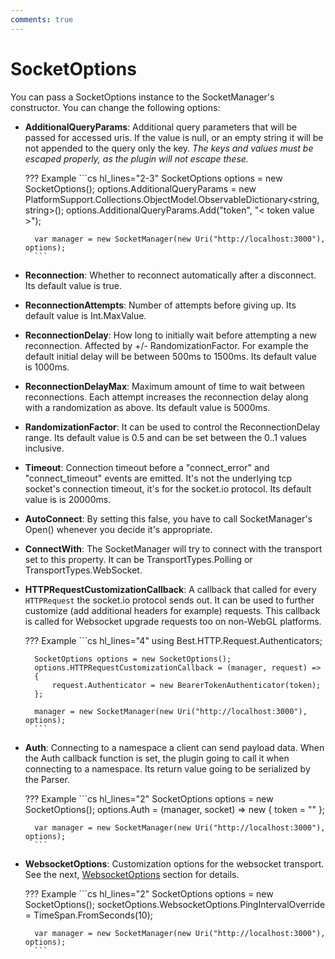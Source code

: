 ```yaml
---
comments: true
---
```


# SocketOptions

You can pass a SocketOptions instance to the SocketManager's constructor. You can change the following options:

- **AdditionalQueryParams**: Additional query parameters that will be passed for accessed uris. If the value is null, or an empty string it will be not appended to the query only the key. *The keys and values must be escaped properly, as the plugin will not escape these.*

    ??? Example
        ```cs hl_lines="2-3"
        SocketOptions options = new SocketOptions();
        options.AdditionalQueryParams = new PlatformSupport.Collections.ObjectModel.ObservableDictionary<string, string>();
        options.AdditionalQueryParams.Add("token", "< token value >");

        var manager = new SocketManager(new Uri("http://localhost:3000"), options);
        ```

- **Reconnection**: Whether to reconnect automatically after a disconnect. Its default value is true.
- **ReconnectionAttempts**: Number of attempts before giving up. Its default value is Int.MaxValue.
- **ReconnectionDelay**: How long to initially wait before attempting a new reconnection. Affected by +/- RandomizationFactor. For example the default initial delay will be between 500ms to 1500ms. Its default value is 1000ms.
- **ReconnectionDelayMax**: Maximum amount of time to wait between reconnections. Each attempt increases the reconnection delay along with a randomization as above. Its default value is 5000ms.
- **RandomizationFactor**: It can be used to control the ReconnectionDelay range. Its default value is 0.5 and can be set between the 0..1 values inclusive.
- **Timeout**: Connection timeout before a "connect_error" and "connect_timeout" events are emitted. It's not the underlying tcp socket's connection timeout, it's for the socket.io protocol. Its default value is is 20000ms.
- **AutoConnect**: By setting this false, you have to call SocketManager's Open() whenever you decide it's appropriate.
- **ConnectWith**: The SocketManager will try to connect with the transport set to this property. It can be TransportTypes.Polling or TransportTypes.WebSocket.
- **HTTPRequestCustomizationCallback**: A callback that called for every `HTTPRequest` the socket.io protocol sends out. It can be used to further customize (add additional headers for example) requests. This callback is called for Websocket upgrade requests too on non-WebGL platforms.

    ??? Example
        ```cs hl_lines="4"
        using Best.HTTP.Request.Authenticators;

        SocketOptions options = new SocketOptions();
        options.HTTPRequestCustomizationCallback = (manager, request) =>
        {
            request.Authenticator = new BearerTokenAuthenticator(token);
        };

        manager = new SocketManager(new Uri("http://localhost:3000"), options);
        ```

- **Auth**: Connecting to a namespace a client can send payload data. When the Auth callback function is set, the plugin going to call it when connecting to a namespace. Its return value going to be serialized by the Parser.

    ??? Example
        ```cs hl_lines="2"
        SocketOptions options = new SocketOptions();
        options.Auth = (manager, socket) => new { token = "<token>" };

        var manager = new SocketManager(new Uri("http://localhost:3000"), options);
        ```

- **WebsocketOptions**: Customization options for the websocket transport. See the next, [WebsocketOptions](websocketoptions.md) section for details.

    ??? Example
        ```cs hl_lines="2"
        SocketOptions options = new SocketOptions();
        socketOptions.WebsocketOptions.PingIntervalOverride = TimeSpan.FromSeconds(10);

        var manager = new SocketManager(new Uri("http://localhost:3000"), options);
        ```
